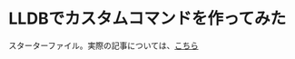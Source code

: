 # LLDBでカスタムコマンドを作ってみた
スターターファイル。実際の記事については、[こちら](https://qiita.com/mogawa42/items/fdda8e14f99e4e874588)
